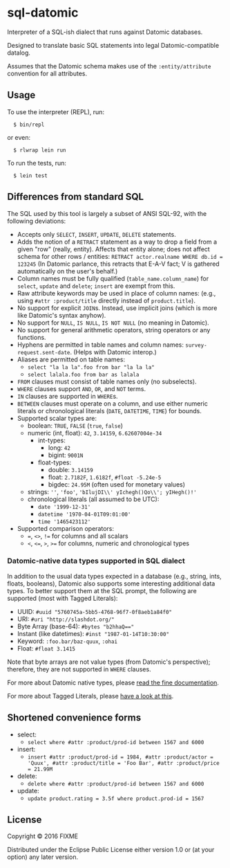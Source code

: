 # sql-datomic

Interpreter of a SQL-ish dialect that runs against Datomic databases.

Designed to translate basic SQL statements into
legal Datomic-compatible datalog.

Assumes that the Datomic schema makes use of the `:entity/attribute`
convention for all attributes.

## Usage

To use the interpreter (REPL), run:
```
  $ bin/repl
```
or even:
```
  $ rlwrap lein run
```

To run the tests, run:
```
  $ lein test
```

## Differences from standard SQL

The SQL used by this tool is largely a subset of ANSI SQL-92, with the
following deviations:

- Accepts only `SELECT`, `INSERT`, `UPDATE`, `DELETE` statements.
- Adds the notion of a `RETRACT` statement as a way to drop a field
  from a given "row" (really, entity).  Affects that entity alone; does
  not affect schema for other rows / entities:
    `RETRACT actor.realname WHERE db.id = 123245`
  (In Datomic parlance, this retracts that E-A-V fact; V is gathered
   automatically on the user's behalf.)
- Column names must be fully qualified (`table_name.column_name`)
  for `select`, `update` and `delete`; `insert` are exempt from this.
- Raw attribute keywords may be used in place of column names:
    (e.g., using `#attr :product/title` directly instead of
    `product.title`).
- No support for explicit `JOIN`s.  Instead, use implicit joins
  (which is more like Datomic's syntax anyhow).
- No support for `NULL`, `IS NULL`, `IS NOT NULL` (no meaning in Datomic).
- No support for general arithmetic operators, string operators
  or any functions.
- Hyphens are permitted in table names and column names:
  `survey-request.sent-date`.  (Helps with Datomic interop.)
- Aliases are permitted on table names:
    - `select "la la la".foo from bar "la la la"`
    - `select lalala.foo from bar as lalala`
- `FROM` clauses must consist of table names only (no subselects).
- `WHERE` clauses support `AND`, `OR`, and `NOT` terms.
- `IN` clauses are supported in `WHERE`s.
- `BETWEEN` clauses must operate on a column, and use either
  numeric literals or chronological literals (`DATE`, `DATETIME`, `TIME`)
  for bounds.
- Supported scalar types are:
    - boolean: `TRUE`, `FALSE` (`true`, `false`)
    - numeric (int, float): `42`, `3.14159`, `6.62607004e-34`
        - int-types:
            - long: `42`
            - bigint: `9001N`
        - float-types:
            - double: `3.14159`
            - float:  `2.7182F`, `1.6182f`, `#float -5.24e-5`
            - bigdec: `24.95M` (often used for monetary values)
    - strings: `''`, `'foo'`, `'bIlujDI\\' yIchegh()Qo\\'; yIHegh()!'`
    - chronological literals (all assumed to be UTC):
        - `date '1999-12-31'`
        - `datetime '1970-04-01T09:01:00'`
        - `time '1465423112'`
- Supported comparison operators:
    - `=`, `<>`, `!=` for columns and all scalars
    - `<`, `<=`, `>`, `>=` for columns, numeric and chronological types

### Datomic-native data types supported in SQL dialect

In addition to the usual data types expected in a database
(e.g., string, ints, floats, booleans), Datomic also supports some
interesting additional data types.  To better support them at the
SQL prompt, the following are supported (most with Tagged Literals):

- UUID: `#uuid "5760745a-5bb5-4768-96f7-0f8aeb1a84f0"`
- URI: `#uri "http://slashdot.org/"`
- Byte Array (base-64): `#bytes "b2hhaQ=="`
- Instant (like datetimes): `#inst "1987-01-14T10:30:00"`
- Keyword: `:foo.bar/baz-quux`, `:ohai`
- Float: `#float 3.1415`

Note that byte arrays are not value types (from Datomic's perspective);
therefore, they are not supported in `WHERE` clauses.

For more about Datomic native types, please
[read the fine documentation](http://docs.datomic.com/schema.html#text-1-1).

For more about Tagged Literals, please
[have a look at this](http://clojure.org/reference/reader#_tagged_literals).

## Shortened convenience forms

- select:
    - `select where #attr :product/prod-id between 1567 and 6000`
- insert:
    - `insert
         #attr :product/prod-id = 1984,
         #attr :product/actor = 'Quux',
         #attr :product/title = 'Foo Bar',
         #attr :product/price = 21.99M`
- delete:
    - `delete where #attr :product/prod-id between 1567 and 6000`
- update:
    - `update product.rating = 3.5f where product.prod-id = 1567`

## License

Copyright © 2016 FIXME

Distributed under the Eclipse Public License either version 1.0 or (at
your option) any later version.
